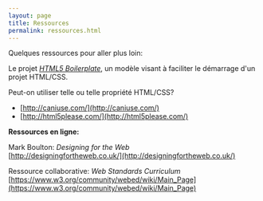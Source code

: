 ```yaml
---
layout: page
title: Ressources
permalink: ressources.html
---
```


Quelques ressources pour aller plus loin:

Le projet *[HTML5 Boilerplate](http://html5boilerplate.com)*, un modèle visant à faciliter le démarrage d'un projet HTML/CSS. 

Peut-on utiliser telle ou telle propriété HTML/CSS?

* [http://caniuse.com/](http://caniuse.com/)
* [http://html5please.com/](http://html5please.com/)

**Ressources en ligne:**

Mark Boulton: *Designing for the Web*   
[http://designingfortheweb.co.uk/](http://designingfortheweb.co.uk/)

Ressource collaborative: *Web Standards Curriculum*   
[https://www.w3.org/community/webed/wiki/Main_Page](https://www.w3.org/community/webed/wiki/Main_Page)


